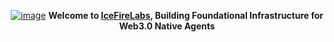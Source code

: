 <p align="center">
<a href="https://icefirelabs.xyz/"><img  alt="image" src="https://github.com/user-attachments/assets/5753abe0-ba84-482c-a35f-6f0b247afc34"></a>
    <b>Welcome to <a href="https://icefirelabs.xyz/">IceFireLabs</a>, Building Foundational Infrastructure for Web3.0 Native Agents</b>
</p>

